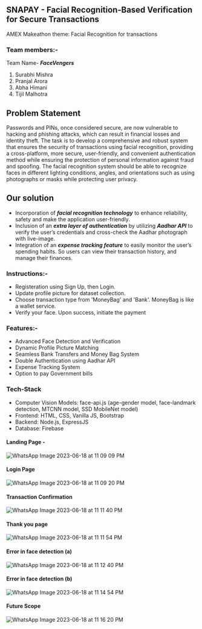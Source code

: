 ## SNAPAY - Facial Recognition-Based Verification for Secure Transactions
AMEX Makeathon theme:  Facial Recognition for transactions

### Team members:-
Team Name- ***FaceVengers***
1. Surabhi Mishra
2. Pranjal Arora
3. Abha Himani
4. Tijil Malhotra

## Problem Statement
Passwords and PINs, once considered secure, are now vulnerable to hacking and phishing attacks, which can result in financial losses and identity theft. The task is to develop a comprehensive and robust system that ensures the security of transactions using facial recognition, providing a cross-platform, more secure, user-friendly, and convenient authentication method while ensuring the protection of personal information against fraud and spoofing. 
The facial recognition system should be able to recognize faces in different lighting conditions, angles, and orientations such as using photographs or masks while protecting user privacy. 

## Our solution
- Incorporation of ***facial recognition technology*** to enhance reliability, safety and make the application user-friendly. 
- Inclusion of an ***extra layer of authentication*** by utilizing ***Aadhar API*** to verify the user’s credentials and cross-check the Aadhar photograph with live-image. 
- Integration of an ***expense tracking feature*** to easily monitor the user’s spending habits. So users can view their transaction history, and manage their finances. 


### Instructions:-
- Registeration using Sign Up, then Login.
- Update profile picture for dataset collection. 
- Choose transaction type from 'MoneyBag' and 'Bank'. MoneyBag is like a wallet service.
- Verify your face. Upon success, initiate the payment

### Features:-
- Advanced Face Detection and Verification
- Dynamic Profile Picture Matching
- Seamless Bank Transfers and Money Bag System
- Double Authentication using Aadhar API
- Expense Tracking System
- Option to pay Government bills

### Tech-Stack
- Computer Vision Models: face-api.js (age-gender model, face-landmark detection, MTCNN model, SSD MobileNet model)
- Frontend: HTML, CSS, Vanilla JS, Bootstrap
- Backend: Node.js, ExpressJS
- Database: Firebase
#### Landing Page -
![WhatsApp Image 2023-06-18 at 11 09 09 PM](https://github.com/pranjal-arora/amex-makeathon2023-SnaPay/assets/74365827/eff856c4-aa16-4177-9e25-c770c2c8b964)
#### Login Page
![WhatsApp Image 2023-06-18 at 11 09 20 PM](https://github.com/pranjal-arora/amex-makeathon2023-SnaPay/assets/74365827/25c6b6e4-487f-4d5d-934d-00065c13afad)
#### Transaction Confirmation 
![WhatsApp Image 2023-06-18 at 11 11 40 PM](https://github.com/pranjal-arora/amex-makeathon2023-SnaPay/assets/74365827/0f91c2d9-a9f1-4e6b-ba4c-cbbc8ae49f67)
#### Thank you page 
![WhatsApp Image 2023-06-18 at 11 11 54 PM](https://github.com/pranjal-arora/amex-makeathon2023-SnaPay/assets/74365827/d22d8ede-9ea3-44f8-82ca-dcc2c6bcaa54)
#### Error in face detection  (a)
![WhatsApp Image 2023-06-18 at 11 12 40 PM](https://github.com/pranjal-arora/amex-makeathon2023-SnaPay/assets/74365827/64a9d094-e9f0-4b4b-a41c-06cf57b91727)
#### Error in face detection  (b)
![WhatsApp Image 2023-06-18 at 11 14 54 PM](https://github.com/pranjal-arora/amex-makeathon2023-SnaPay/assets/74365827/8eb30d00-524f-4286-91ec-cd4c5d03c4b6)
#### Future Scope 
![WhatsApp Image 2023-06-18 at 11 16 20 PM](https://github.com/pranjal-arora/amex-makeathon2023-SnaPay/assets/74365827/ce16ecfd-d98f-462e-82c1-40850e8316cb)
